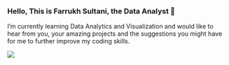 ### Hello, This is Farrukh Sultani, the Data Analyst 👋
I’m currently learning Data Analytics and Visualization and would like to hear from you, your amazing projects and the suggestions you might have for me to further improve my coding skills. 

<img src="https://github-readme-stats.vercel.app/api?username=FarrukhSultani&&show_icons=true&title_color=ffffff&icon_color=bb2acf&text_color=daf7dc&bg_color=151515">



